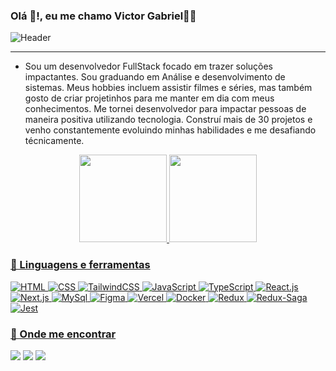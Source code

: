 ### Olá 🖖!, eu me chamo Victor Gabriel👨‍💻

<div>
<img align="center" alt="Header" src="https://github.com/joaopauloaramuni/joaopauloaramuni/blob/master/img/header.png?raw=true"/>
</div>

-----

- Sou um desenvolvedor FullStack focado em trazer soluções impactantes. Sou graduando em Análise e desenvolvimento de sistemas. Meus hobbies incluem assistir filmes e séries, mas também gosto de criar projetinhos para me manter em dia com meus conhecimentos. Me tornei desenvolvedor para impactar pessoas de maneira positiva utilizando tecnologia. Construí mais de 30 projetos e venho constantemente evoluindo minhas habilidades e me desafiando técnicamente.

<div align="center">
  <a href="https://github.com/victorbr988">
  <img height="140em" src="https://github-readme-stats.vercel.app/api?username=victorbr988&show_icons=true&theme=tokyonight&include_all_commits=true&count_private=true"/>
  <img height="140em" src="https://github-readme-stats.vercel.app/api/top-langs/?username=victorbr988&layout=compact&langs_count=7&theme=tokyonight"/>
</div>

### 🚀 Linguagens e ferramentas

![HTML](https://img.shields.io/badge/-HTML-E34F26?style=flat-square&logo=HTML5&logoColor=white)
![CSS](https://img.shields.io/badge/-CSS-1572B6?style=flat-square&logo=css3&logoColor=white)
![TailwindCSS](https://img.shields.io/badge/-TailwindCSS-06B6D4?style=flat-square&logo=TailwindCSS&logoColor=white)
![JavaScript](https://img.shields.io/badge/-JavaScript-F7DF1E?style=flat-square&logo=Javascript&logoColor=black)
![TypeScript](https://img.shields.io/badge/-TypeScript-007ACC?style=flat-square&logo=Typescript&logoColor=white)
![React.js](https://img.shields.io/badge/-React.js-61DAFB?style=flat-square&logo=React&logoColor=white)
![Next.js](https://img.shields.io/badge/-Next.js-000000?style=flat-square&logo=Next.js&logoColor=white)
![MySql](https://img.shields.io/badge/-Mysql-blue?style=flat-square&logo=Mysql&logoColor=white)
![Figma](https://img.shields.io/badge/-Figma-F24E1E?style=flat-square&logo=Figma&logoColor=white)
![Vercel](https://img.shields.io/badge/-Vercel-000000?style=flat-square&logo=Vercel&logoColor=white)
![Docker](https://img.shields.io/badge/-Docker-5849BE?style=flat-square&logo=docker&logoColor=blue)
![Redux](https://img.shields.io/badge/-Redux-red?style=flat-square&logo=redux&logoColor=white)
![Redux-Saga](https://img.shields.io/badge/-ReduxSaga-green?style=flat-square&logo=ReduxSaga&logoColor=blue)
![Jest](https://img.shields.io/badge/-Jest-red?style=flat-square&logo=Jest&logoColor=white)

### 🔎 Onde me encontrar

  <a href="https://instagram.com/gab_ulquiorrasbtn" target="_blank"><img src="https://img.shields.io/badge/-Instagram-%23E4405F?style=for-the-badge&logo=instagram&logoColor=white" target="_blank"></a>
  <a href = "mailto:gabrielvghs666@gmail.com"><img src="https://img.shields.io/badge/Gmail-D14836?style=for-the-badge&logo=gmail&logoColor=white" target="_blank"></a>
  <a href="https://www.linkedin.com/in/victor-gabriel-2543241b8/" target="_blank"><img src="https://img.shields.io/badge/-LinkedIn-%230077B5?style=for-the-badge&logo=linkedin&logoColor=white" target="_blank"></a>
  
</div>
